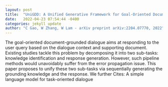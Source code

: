 ```yaml
---
layout: post
title:  "UniGDD: A Unified Generative Framework for Goal-Oriented Document-Grounded Dialogue"
date:   2022-04-23 07:54:44 -0400
categories: jekyll update
author: "C Gao, W Zhang, W Lam - arXiv preprint arXiv:2204.07770, 2022"
---
```

The goal-oriented document-grounded dialogue aims at responding to the user query based on the dialogue context and supporting document. Existing studies tackle this problem by decomposing it into two sub-tasks: knowledge identification and response generation. However, such pipeline methods would unavoidably suffer from the error propagation issue. This paper proposes to unify these two sub-tasks via sequentially generating the grounding knowledge and the response. We further Cites: A simple language model for task-oriented dialogue